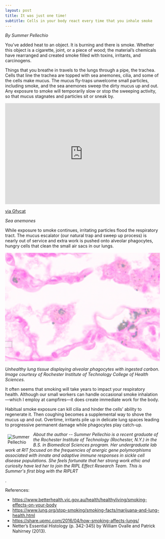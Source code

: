 ```yaml
---
layout: post
title: It was just one time!
subtitle: Cells in your body react every time that you inhale smoke
---
```


*By Summer Pellechio*

You’ve added heat to an object. It is burning and there is smoke. Whether this object is a cigarette, joint, or a piece of wood; the material’s chemicals have rearranged and created smoke filled with toxins, irritants, and carcinogens.

Things that you breathe in travels to the lungs through a pipe, the trachea. Cells that line the trachea are topped with sea anemones, cilia, and some of the cells make mucus. The mucus fly-traps unwelcome small particles, including smoke, and the sea anemones sweep the dirty mucus up and out. Any exposure to smoke will temporarily slow or stop the sweeping activity, so that mucus stagnates and particles sit or sneak by.


<div style='position:relative; padding-bottom:calc(56.25% + 44px)'><iframe src='https://gfycat.com/ifr/NegativeUglyAmethystsunbird' frameborder='0' scrolling='no' width='100%' height='100%' style='position:absolute;top:0;left:0;' allowfullscreen></iframe></div><p> <a href="https://gfycat.com/negativeuglyamethystsunbird">via Gfycat</a></p>


*Sea anemones*

While exposure to smoke continues, irritating particles flood the respiratory tract. The mucus escalator (our natural trap and sweep up process) is nearly out of service and extra work is pushed onto alveolar phagocytes, hungry cells that clean the small air sacs in our lungs.

<img src="/img/histology-smoke.png" alt="Carbon molecules in lung tissue" class="inline"/>

*Unhealthy lung tissue displaying alveolar phagocytes with ingested carbon. Image courtesy of Rochester Institute of Technology College of Health Sciences.*

It often seems that smoking will take years to impact your respiratory health. Although our small workers can handle occasional smoke inhalation—which I employ at campfires—it does create immediate work for the body.

Habitual smoke exposure can kill cilia and hinder the cells’ ability to regenerate it. Then coughing becomes a supplemental way to shove the mucus up and out. Overtime, irritants pile up in delicate lung spaces leading to progressive permanent damage while phagocytes play catch-up.

<img src="/img/Summer2.png" alt="Summer Pellechio" align="left" style="width: 15%; height: 15%; margin:8px">
<p><i>About the author -- Summer Pellechio is a recent graduate of the Rochester Institute of Technology (Rochester, N.Y.) in the B.S. in Biomedical Sciences program. Her undergraduate lab work at RIT focused on the frequencies of anergic gene polymorphisms associated with innate and adaptive immune responses in sickle cell disease populations. She feels fortunate that her strong work ethic and curiosity have led her to join the RIPL Effect Research Team. This is Summer's first blog with the RIPLRT</i></p>.

References:

- https://www.betterhealth.vic.gov.au/health/healthyliving/smoking-effects-on-your-body
- https://www.lung.org/stop-smoking/smoking-facts/marijuana-and-lung-health.html
- https://share.upmc.com/2016/04/how-smoking-affects-lungs/
- Netter’s Essential Histology (p. 342-345) by William Ovalle and Patrick Nahirney (2013).

